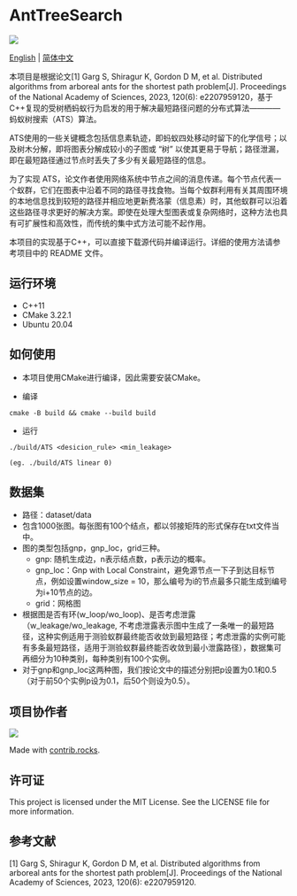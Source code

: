 # AntTreeSearch
![](https://img.shields.io/badge/Version-0.1-orange.svg)

[English](README-en.md) | [简体中文](README.md)

本项目是根据论文[1] Garg S, Shiragur K, Gordon D M, et al. Distributed algorithms from arboreal ants for the shortest path problem[J]. Proceedings of the National Academy of Sciences, 2023, 120(6): e2207959120，基于C++复现的受树栖蚂蚁行为启发的用于解决最短路径问题的分布式算法————蚂蚁树搜索（ATS）算法。

ATS使用的一些关键概念包括信息素轨迹，即蚂蚁四处移动时留下的化学信号；以及树木分解，即将图表分解成较小的子图或 “树” 以使其更易于导航；路径泄漏，即在最短路径通过节点时丢失了多少有关最短路径的信息。

为了实现 ATS，论文作者使用网络系统中节点之间的消息传递。每个节点代表一个蚁群，它们在图表中沿着不同的路径寻找食物。当每个蚁群利用有关其周围环境的本地信息找到较短的路径并相应地更新费洛蒙（信息素）时，其他蚁群可以沿着这些路径寻求更好的解决方案。即使在处理大型图表或复杂网络时，这种方法也具有可扩展性和高效性，而传统的集中式方法可能不起作用。

本项目的实现基于C++，可以直接下载源代码并编译运行。详细的使用方法请参考项目中的 README 文件。

## 运行环境
- C++11
- CMake 3.22.1
- Ubuntu 20.04

## 如何使用
- 本项目使用CMake进行编译，因此需要安装CMake。

- 编译
```
cmake -B build && cmake --build build
```
- 运行
```
./build/ATS <desicion_rule> <min_leakage>

(eg. ./build/ATS linear 0)

```

## 数据集
- 路径：dataset/data
- 包含1000张图。每张图有100个结点，都以邻接矩阵的形式保存在txt文件当中。
- 图的类型包括gnp，gnp_loc，grid三种。
  - gnp: 随机生成边，n表示结点数，p表示边的概率。
  - gnp_loc：Gnp with Local Constraint，避免源节点一下子到达目标节点，例如设置window_size = 10，那么编号为i的节点最多只能生成到编号为i+10节点的边。
  - grid：网格图
- 根据图是否有环(w_loop/wo_loop)、是否考虑泄露（w_leakage/wo_leakage, 不考虑泄露表示图中生成了一条唯一的最短路径，这种实例适用于测验蚁群最终能否收敛到最短路径；考虑泄露的实例可能有多条最短路径，适用于测验蚁群最终能否收敛到最小泄露路径），数据集可再细分为10种类别，每种类别有100个实例。
- 对于gnp和gnp_loc这两种图，我们按论文中的描述分别把p设置为0.1和0.5（对于前50个实例p设为0.1，后50个则设为0.5）。

## 项目协作者

<a href="https://github.com/PKUcoldkeyboard/AntTreeSearch/graphs/contributors">
  <img src="https://contrib.rocks./image?repo=PKUcoldkeyboard/AntTreeSearch" />
</a>

Made with [contrib.rocks](https://contrib.rocks.).

## 许可证

This project is licensed under the MIT License. See the LICENSE file for more information.

## 参考文献

[1] Garg S, Shiragur K, Gordon D M, et al. Distributed algorithms from arboreal ants for the shortest path problem[J]. Proceedings of the National Academy of Sciences, 2023, 120(6): e2207959120.


